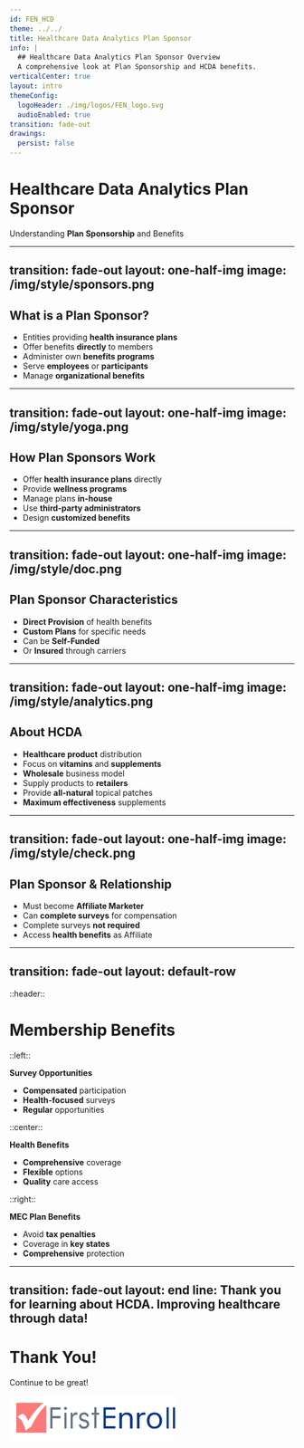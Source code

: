 ```yaml
---
id: FEN_HCD
theme: ../../
title: Healthcare Data Analytics Plan Sponsor
info: |
  ## Healthcare Data Analytics Plan Sponsor Overview
  A comprehensive look at Plan Sponsorship and HCDA benefits.
verticalCenter: true
layout: intro
themeConfig:
  logoHeader: ./img/logos/FEN_logo.svg
  audioEnabled: true
transition: fade-out
drawings:
  persist: false
---
```

<div class="relative top-2">

<SlideAudio deckKey="FEN_HCD" />

  <div class="grid grid-cols-1 items-center py-8">

  # Healthcare Data Analytics Plan Sponsor

  Understanding **Plan Sponsorship** and Benefits
  </div>

</div>

---
transition: fade-out
layout: one-half-img
image: /img/style/sponsors.png
---

## What is a Plan Sponsor?

<v-clicks>

- Entities providing **health insurance plans**
- Offer benefits **directly** to members
- Administer own **benefits programs**
- Serve **employees** or **participants**
- Manage **organizational benefits**

</v-clicks>

---
transition: fade-out
layout: one-half-img
image: /img/style/yoga.png
---

## How Plan Sponsors Work

<v-clicks>

- Offer **health insurance plans** directly
- Provide **wellness programs**
- Manage plans **in-house**
- Use **third-party administrators**
- Design **customized benefits**

</v-clicks>

---
transition: fade-out
layout: one-half-img
image: /img/style/doc.png
---

## Plan Sponsor Characteristics

<v-clicks>

- **Direct Provision** of health benefits
- **Custom Plans** for specific needs
- Can be **Self-Funded**
- Or **Insured** through carriers

</v-clicks>

---
transition: fade-out
layout: one-half-img
image: /img/style/analytics.png
---

## About HCDA

<v-clicks>

- **Healthcare product** distribution
- Focus on **vitamins** and **supplements**
- **Wholesale** business model
- Supply products to **retailers**
- Provide **all-natural** topical patches
- **Maximum effectiveness** supplements

</v-clicks>

---
transition: fade-out
layout: one-half-img
image: /img/style/check.png
---

## Plan Sponsor & Relationship

<v-clicks>

- Must become **Affiliate Marketer**
- Can **complete surveys** for compensation
- Complete surveys **not required**
- Access **health benefits** as Affiliate

</v-clicks>

---
transition: fade-out
layout: default-row
---

::header::
# Membership Benefits

::left::
<v-click>

**Survey Opportunities**
- **Compensated** participation
- **Health-focused** surveys
- **Regular** opportunities
</v-click>

::center::
<v-click>

**Health Benefits**
- **Comprehensive** coverage
- **Flexible** options
- **Quality** care access
</v-click>

::right::
<v-click>

**MEC Plan Benefits**
- Avoid **tax penalties**
- Coverage in **key states**
- **Comprehensive** protection
</v-click>

---
transition: fade-out
layout: end
line: Thank you for learning about HCDA. Improving healthcare through data!
---

# Thank You!

Continue to be great!

<img src="./img/logos/FEN_logo.svg" class="h-12 mt-32" alt="FirstEnroll Logo">

